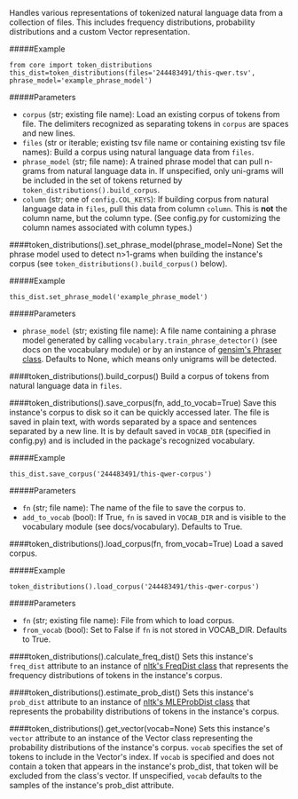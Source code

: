 Handles various representations of tokenized natural language data from a collection of files. This includes frequency distributions, probability distributions and a custom Vector representation.

#####Example
```
from core import token_distributions
this_dist=token_distributions(files='244483491/this-qwer.tsv', phrase_model='example_phrase_model')
```

#####Parameters
- `corpus` (str; existing file name): Load an existing corpus of tokens from file. The delimiters recognized as separating tokens in `corpus` are spaces and new lines.
- `files` (str or iterable; existing tsv file name or containing existing tsv file names): Build a corpus using natural language data from `files`.
- `phrase_model` (str; file name): A trained phrase model that can pull n-grams from natural language data in. If unspecified, only uni-grams will be included in the set of tokens returned by `token_distributions().build_corpus`.
- `column` (str; one of `config.COL_KEYS`): If building corpus from natural language data in `files`, pull this data from column `column`. This is **not** the column name, but the column type. (See config.py for customizing the column names associated with column types.)

####token_distributions().set_phrase_model(phrase_model=None)
Set the phrase model used to detect n>1-grams when building the instance&#39;s corpus (see `token_distributions().build_corpus()` below).

#####Example
```
this_dist.set_phrase_model('example_phrase_model')
```

#####Parameters
- `phrase_model` (str; existing file name): A file name containing a phrase model generated by calling `vocabulary.train_phrase_detector()` (see docs on the vocabulary module) or by an instance of [gensim&#39;s Phraser class](https://radimrehurek.com/gensim/models/phrases.html). Defaults to None, which 
means only unigrams will be detected.

####token_distributions().build_corpus()
Build a corpus of tokens from natural language data in `files`.

####token_distributions().save_corpus(fn, add_to_vocab=True)
Save this instance&#39;s corpus to disk so it can be quickly accessed later. The file is saved in plain text, with words separated by a space and sentences separated by a new line. It is by default saved in `VOCAB_DIR` (specified in config.py) and is included in the package&#39;s recognized vocabulary.

#####Example
```
this_dist.save_corpus('244483491/this-qwer-corpus')
```

#####Parameters
- `fn` (str; file name): The name of the file to save the corpus to.
- `add_to_vocab` (bool): If True, `fn` is saved in `VOCAB_DIR` and is visible to the vocabulary module (see docs/vocabulary). Defaults to True.

####token_distributions().load_corpus(fn, from_vocab=True)
Load a saved corpus.

#####Example
```
token_distributions().load_corpus('244483491/this-qwer-corpus')
```

#####Parameters
- `fn` (str; existing file name): File from which to load corpus.
- `from_vocab` (bool): Set to False if `fn` is not stored in VOCAB_DIR. Defaults to True.

####token_distributions().calculate_freq_dist()
Sets this instance&#39;s `freq_dist` attribute to an instance of [nltk&#39;s FreqDist class](http://www.nltk.org/_modules/nltk/probability.html) that represents the frequency distributions of tokens in the instance&#39;s corpus.

####token_distributions().estimate_prob_dist()
Sets this instance&#39;s `prob_dist` attribute to an instance of [nltk&#39;s MLEProbDist class](http://www.nltk.org/_modules/nltk/probability.html) that represents the probability distributions of tokens in the instance&#39;s corpus.

####token_distributions().get_vector(vocab=None)
Sets this instance&#39;s `vector` attribute to an instance of the Vector class representing the probability distributions of the instance&#39;s corpus. `vocab` specifies the set of tokens to include in the Vector&#39;s index. If `vocab` is specified and does not contain a token that appears in the instance&#39;s prob_dist, that token will be excluded from the class&#39;s vector. If unspecified, `vocab` defaults to the samples of the instance&#39;s prob_dist attribute.

